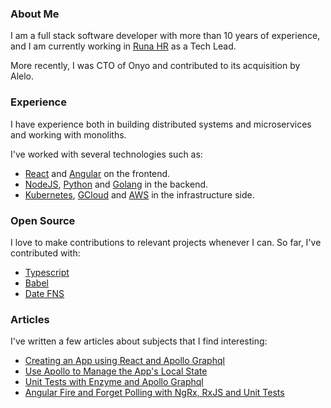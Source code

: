 ### About Me

I am a full stack software developer with more than 10 years of experience, and I am currently working in [Runa HR](https://runahr.com/mx/home/) as a Tech Lead.

More recently, I was CTO of Onyo and contributed to its acquisition by Alelo.

### Experience

I have experience both in building distributed systems and microservices and working with monoliths.

I've worked with several technologies such as:

- [React](https://reactjs.org/) and [Angular](https://angular.io/) on the frontend.
- [NodeJS](https://nodejs.org/en/), [Python](https://www.python.org/) and [Golang](https://go.dev/) in the backend.
- [Kubernetes](https://kubernetes.io/), [GCloud](https://cloud.google.com/) and [AWS](https://aws.amazon.com/) in the infrastructure side.

### Open Source

I love to make contributions to relevant projects whenever I can. So far, I've contributed with:

- [Typescript](https://github.com/microsoft/TypeScript)
- [Babel](https://github.com/babel/babel)
- [Date FNS](https://github.com/date-fns/date-fns)

### Articles

I've written a few articles about subjects that I find interesting:

- [Creating an App using React and Apollo Graphql](https://dev.to/komyg/creating-an-app-using-react-and-apollo-graphql-1ine)
- [Use Apollo to Manage the App's Local State](https://dev.to/komyg/use-apollo-to-manage-the-app-s-local-state-167f)
- [Unit Tests with Enzyme and Apollo Graphql](https://dev.to/komyg/unit-tests-with-enzyme-and-apollo-graphql-5e7p)
- [Angular Fire and Forget Polling with NgRx, RxJS and Unit Tests](https://dev.to/komyg/angular-fire-and-forget-polling-with-ngrx-rxjs-and-unit-tests-3ab5)
